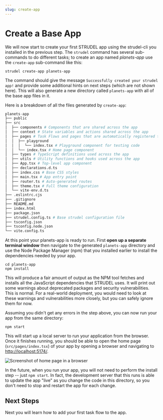 ```yaml
---
slug: create-app
---
```


# Create a Base App

We will now start to create your first STRUDEL app using the strudel-cli you installed in the previous step. The `strudel` command has several sub-commands to do different tasks; to create an app named *planets-app* use the `create-app` sub-command like this:

```
strudel create-app planets-app
```

The command should give the message `Successfully created your strudel app!` and provide some additional hints on next steps (which are not shown here). This will also generate a new directory called `planets-app` with all of the base app files in it.

Here is a breakdown of all the files generated by `create-app`:

```py
planets-app
├── public
├── src
│  ├── components # Components that are shared across the app
│  ├── context # State variables and actions shared across the app
│  ├── pages # Task Flows and pages that are automatically registered to the app router
│  │  ├── playground
│  │  │  └── index.tsx # Playground component for testing code
│  │  └── index.tsx # Home page component
│  ├── types # TypeScript definitions used across the app
│  ├── utils # Utility functions and hooks used across the app
│  ├── App.tsx # Top-level app component
│  ├── declarations.d.ts
│  ├── index.css # Base CSS styles
│  ├── main.tsx # App entry point
│  ├── router.ts # Auto-generated routes
│  ├── theme.tsx # Full theme configuration
│  └── vite-env.d.ts
├── .eslintrc.cjs
├── .gitignore
├── README.md
├── index.html
├── package.json
├── strudel.config.ts # Base strudel configuration file
├── tsconfig.json
├── tsconfig.node.json
└── vite.config.ts
```

At this point your planets-app is ready to run. First **open up a separate terminal window** then navigate to the generated `planets-app` directory and use the Node Package Manager (npm) that you installed earlier to install the dependencies needed by your app.

```
cd planets-app
npm install
```

This will produce a fair amount of output as the NPM tool fetches and installs all the JavaScript dependencies that STRUDEL uses. It will print out some warnings about deprecated packages and security vulnerabilities. This is normal. For a real-world deployment, you would need to look at these warnings and vulnerabilities more closely, but you can safely ignore them for now.

Assuming you didn't get any errors in the  step above, you can now run your app from the same directory:

```
npm start
```

This will start up a local server to run your application from the browser. Once it finishes running, you should be able to open the home page (`src/pages/index.tsx`) of your app by opening a browser and navigating to [http://localhost:5174/](http://localhost:5174/).

![Screenshot of home page in a browser](/img/start-home-page.png)

In the future, when you run your app, you will not need to perform the install step -- just `npm start`. In fact, the development server that this runs is able to update the app "live" as you change the code in this directory, so you don't need to stop and restart the app for each change.

## Next Steps

Next you will learn how to add your first task flow to the app.